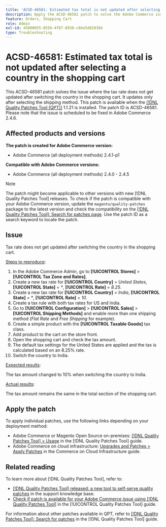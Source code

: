 ```yaml
---
title: 'ACSD-46581: Estimated tax total is not updated after selecting a country in the shopping cart'
description: Apply the ACSD-46581 patch to solve the Adobe Commerce issue where the tax rate does not get updated after switching the country in the shopping cart.
feature: Orders, Shopping Cart
role: Admin
exl-id: 45800055-8556-4f87-8938-c6be5d82938d
type: Troubleshooting
---
```

# ACSD-46581: Estimated tax total is not updated after selecting a country in the shopping cart

This ACSD-46581 patch solves the issue where the tax rate does not get updated after switching the country in the shopping cart. It updates only after selecting the shipping method. This patch is available when the [[!DNL Quality Patches Tool (QPT)]](https://experienceleague.adobe.com/en/docs/commerce-operations/tools/quality-patches-tool/quality-patches-tool-to-self-serve-quality-patches) 1.1.21 is installed. The patch ID is ACSD-46581. Please note that the issue is scheduled to be fixed in Adobe Commerce 2.4.6.  

## Affected products and versions

**The patch is created for Adobe Commerce version:**
* Adobe Commerce (all deployment methods) 2.4.1-p1

**Compatible with Adobe Commerce versions:**
* Adobe Commerce (all deployment methods) 2.4.0 - 2.4.5

>[!NOTE]
>
>The patch might become applicable to other versions with new [!DNL Quality Patches Tool] releases. To check if the patch is compatible with your Adobe Commerce version, update the `magento/quality-patches` package to the latest version and check the compatibility on the [[!DNL Quality Patches Tool]: Search for patches page](https://experienceleague.adobe.com/tools/commerce-quality-patches/index.html). Use the patch ID as a search keyword to locate the patch.

## Issue

Tax rate does not get updated after switching the country in the shopping cart.

<u>Steps to reproduce</u>:

1. In the Adobe Commerce Admin, go to **[!UICONTROL Stores]** > **[!UICONTROL Tax Zone and Rates]**. 
1. Create a new tax rate for **[!UICONTROL Country]** = _United States_, **[!UICONTROL State]** = _*_, **[!UICONTROL Rate]** = _8.25_.
1. Create a new tax rate for **[!UICONTROL Country]** = _India_, **[!UICONTROL State]** = _*_, **[!UICONTROL Rate]** = _10_.
1. Create a tax rule with both tax rates for US and India.
1. Go to **[!UICONTROL Configuration]** > **[!UICONTROL Sales]** > **[!UICONTROL Shipping Methods]** and enable more than one shipping method (_Flat Rate_ and _Free Shipping_ for example).
1. Create a simple product with the **[!UICONTROL Taxable Goods]** tax class.
1. Add product to the cart on the store front.
1. Open the shopping cart and check the tax amount.
1. The default tax settings for the United States are applied and the tax is calculated based on an 8.25% rate.
1. Switch the country to India.

<u>Expected results</u>:

The tax amount changed to 10% when switching the country to India.

<u>Actual results</u>:

The tax amount remains the same in the total section of the shopping cart.

## Apply the patch

To apply individual patches, use the following links depending on your deployment method:

* Adobe Commerce or Magento Open Source on-premises: [[!DNL Quality Patches Tool] > Usage](/help/tools/quality-patches-tool/usage.md) in the [!DNL Quality Patches Tool] guide.
* Adobe Commerce on cloud infrastructure: [Upgrades and Patches > Apply Patches](https://experienceleague.adobe.com/docs/commerce-cloud-service/user-guide/develop/upgrade/apply-patches.html) in the Commerce on Cloud Infrastructure guide.

## Related reading

To learn more about [!DNL Quality Patches Tool], refer to:

* [[!DNL Quality Patches Tool] released: a new tool to self-serve quality patches](https://experienceleague.adobe.com/en/docs/commerce-operations/tools/quality-patches-tool/quality-patches-tool-to-self-serve-quality-patches) in the support knowledge base.
* [Check if patch is available for your Adobe Commerce issue using [!DNL Quality Patches Tool]](/help/tools/quality-patches-tool/patches-available-in-qpt/check-patch-for-magento-issue-with-magento-quality-patches.md) in the [!UICONTROL Quality Patches Tool] guide.


For information about other patches available in QPT, refer to [[!DNL Quality Patches Tool]: Search for patches](https://experienceleague.adobe.com/tools/commerce-quality-patches/index.html) in the [!DNL Quality Patches Tool] guide.
